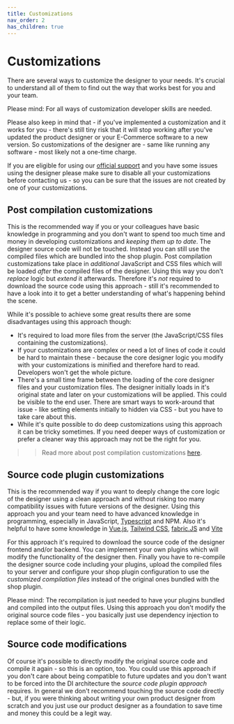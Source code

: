 ```yaml
---
title: Customizations
nav_order: 2
has_children: true
---
```


# Customizations

There are several ways to customize the designer to your needs.
It's crucial to understand all of them to find out the way that works best for you and your team.

Please mind: For all ways of customization developer skills are needed.

Please also keep in mind that - if you've implemented a customization and it works
for you - there's still tiny risk that it will stop working after you've updated the product designer or your E-Commerce software to
a new version. So customizations of the designer are - same like running any software - most likely not a one-time charge.

If you are eligible for using our [official support](/support.html) and you have some issues using the designer please make sure
to disable all your customizations before contacting us - so you can be sure that the issues are not created by one of your customizations.

## Post compilation customizations

This is the recommended way if you or your colleagues have basic knowledge in programming and you don't want to spend too much time and money
in developing customizations and _keeping them up to date_.
The designer source code will not be touched. Instead you can still use the compiled files which are bundled into the shop plugin.
Post compilation customizations take place in _additional_ JavaScript and CSS files which will be loaded _after_ the compiled files of
the designer. Using this way you don't _replace_ logic but _extend_ it afterwards.
Therefore it's _not_ required to download the source code using this approach - still it's recommended to have a look into it to get a better understanding of what's
happening behind the scene.

While it's possible to achieve some great results there are some disadvantages using this approach though:
- It's required to load more files from the server (the JavaScript/CSS files containing the customizations).
- If your customizations are complex or need a lot of lines of code it could be hard to maintain these - because the core designer logic you modify with your customizations
  is minified and therefore hard to read. Developers won't get the whole picture.
- There's a small time frame between the loading of the core designer files and your customization files. The designer initially loads in it's original state and
  later on your customizations will be applied. This could be visible to the end user. There are smart ways to work-around that issue - like setting elements initially to hidden via CSS - but you
  have to take care about this.
- While it's quite possible to do deep customizations using this approach it can be tricky sometimes. If you need deeper ways of customization or prefer a cleaner way this approach
  may not be the right for you.

>> Read more about post compilation customizations [here](/customizations/post-compilation.html).

## Source code plugin customizations

This is the recommended way if you want to deeply change the core logic of the designer using a clean approach
and without risking too many compatibility issues with future versions of the designer.
Using this approach you and your team need to have advanced knowledge in programming, especially in JavaScript, [Typescript](https://www.typescriptlang.org) and NPM.
Also it's helpful to have some knowledge in
[Vue.js](https://vuejs.org),
[Tailwind CSS](https://tailwindcss.com),
[fabric.JS](http://fabricjs.com) and
[Vite](https://vitejs.dev)

For this approach it's required to download the source code of the designer frontend and/or backend. You can
implement your own plugins which will modify the functionality of the designer then. Finally you have to re-compile the
designer source code including your plugins, upload the compiled files to your server and configure your shop plugin configuration
to use the _customized compilation files_ instead of the original ones bundled with the shop plugin.

Please mind: The recompilation is just needed to have your plugins bundled and compiled into the output files. Using this
approach you don't modify the original source code files - you basically just use dependency injection to replace some of
their logic.

## Source code modifications

Of course it's possible to directly modify the original source code and compile it again - so this is an option, too.
You could use this approach if you don't care about being compatible to future updates and you don't want to be forced into
the DI architecture the _source code plugin approach_ requires.
In general we don't recommend touching the source code directly - but, if you were thinking about writing your own
product designer from scratch and you just use our product designer as a foundation to save time and money this could be a legit way.
